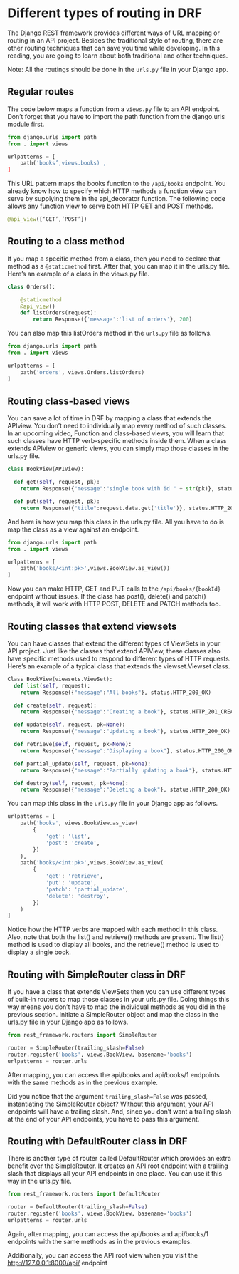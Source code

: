 # Different types of routing in DRF

The Django REST framework provides different ways of URL mapping or routing in an API project. Besides the traditional style of routing, there are other routing techniques that can save you time while developing. In this reading, you are going to learn about both traditional and other techniques.

Note: All the routings should be done in the `urls.py` file in your Django app.

## Regular routes

The code below maps a function from a `views.py` file to an API endpoint. Don’t forget that you have to import the path function from the django.urls module first.

```python
from django.urls import path
from . import views

urlpatterns = [
	path('books’,views.books) ,
]
```

This URL pattern maps the books function to the `/api/books` endpoint. You already know how to specify which HTTP methods a function view can serve by supplying them in the api_decorator function. The following code allows any function view to serve both HTTP GET and POST methods.

```python
@api_view([‘GET’,’POST’])
```

## Routing to a class method

If you map a specific method from a class, then you need to declare that method as a `@staticmethod` first. After that, you can map it in the urls.py file. Here’s an example of a class in the views.py file.

```python
class Orders():

	@staticmethod
	@api_view()
	def listOrders(request):
    	return Response({'message':'list of orders'}, 200)
```

You can also map this listOrders method in the `urls.py` file as follows.

```python
from django.urls import path
from . import views

urlpatterns = [
	path('orders', views.Orders.listOrders)
]
```

## Routing class-based views

You can save a lot of time in DRF by mapping a class that extends the APIview. You don’t need to individually map every method of such classes. In an upcoming video, Function and class-based views, you will learn that such classes have HTTP verb-specific methods inside them. When a class extends APIview or generic views, you can simply map those classes in the urls.py file.

```python
class BookView(APIView):

  def get(self, request, pk):
    return Response({"message":"single book with id " + str(pk)}, status.HTTP_200_OK)

  def put(self, request, pk):
    return Response({"title":request.data.get('title')}, status.HTTP_200_OK)
```

And here is how you map this class in the urls.py file. All you have to do is map the class as a view against an endpoint.

```python
from django.urls import path
from . import views

urlpatterns = [
    path('books/<int:pk>',views.BookView.as_view())
]
```

Now you can make HTTP, GET and PUT calls to the `/api/books/{bookId}` endpoint without issues. If the class has post(), delete() and patch() methods, it will work with HTTP POST, DELETE and PATCH methods too.

## Routing classes that extend viewsets

You can have classes that extend the different types of ViewSets in your API project. Just like the classes that extend APIView, these classes also have specific methods used to respond to different types of HTTP requests. Here’s an example of a typical class that extends the viewset.Viewset class.

```python
Class BookView(viewsets.ViewSet):
  def list(self, request):
    return Response({"message":"All books"}, status.HTTP_200_OK)

  def create(self, request):
    return Response({"message":"Creating a book"}, status.HTTP_201_CREATED)

  def update(self, request, pk=None):
    return Response({"message":"Updating a book"}, status.HTTP_200_OK)

  def retrieve(self, request, pk=None):
    return Response({"message":"Displaying a book"}, status.HTTP_200_OK)

  def partial_update(self, request, pk=None):
    return Response({"message":"Partially updating a book"}, status.HTTP_200_OK)

  def destroy(self, request, pk=None):
    return Response({"message":"Deleting a book"}, status.HTTP_200_OK)
```

You can map this class in the `urls.py` file in your Django app as follows.

```python
urlpatterns = [
	path('books', views.BookView.as_view(
    	{
        	'get': 'list',
        	'post': 'create',
    	})
	),
    path('books/<int:pk>',views.BookView.as_view(
    	{
        	'get': 'retrieve',
        	'put': 'update',
        	'patch': 'partial_update',
        	'delete': 'destroy',
    	})
	)
]
```

Notice how the HTTP verbs are mapped with each method in this class. Also, note that both the list() and retrieve() methods are present. The list() method is used to display all books, and the retrieve() method is used to display a single book.

## Routing with SimpleRouter class in DRF

If you have a class that extends ViewSets then you can use different types of built-in routers to map those classes in your urls.py file. Doing things this way means you don’t have to map the individual methods as you did in the previous section. Initiate a SimpleRouter object and map the class in the urls.py file in your Django app as follows.

```python
from rest_framework.routers import SimpleRouter

router = SimpleRouter(trailing_slash=False)
router.register('books', views.BookView, basename='books')
urlpatterns = router.urls
```

After mapping, you can access the api/books and api/books/1 endpoints with the same methods as in the previous example.

Did you notice that the argument `trailing_slash=False` was passed, instantiating the SimpleRouter object? Without this argument, your API endpoints will have a trailing slash. And, since you don’t want a trailing slash at the end of your API endpoints, you have to pass this argument.

## Routing with DefaultRouter class in DRF

There is another type of router called DefaultRouter which provides an extra benefit over the SimpleRouter. It creates an API root endpoint with a trailing slash that displays all your API endpoints in one place. You can use it this way in the urls.py file.

```python
from rest_framework.routers import DefaultRouter

router = DefaultRouter(trailing_slash=False)
router.register('books', views.BookView, basename='books')
urlpatterns = router.urls
```

Again, after mapping, you can access the api/books and api/books/1 endpoints with the same methods as in the previous examples.

Additionally, you can access the API root view when you visit the http://127.0.0.1:8000/api/ endpoint
